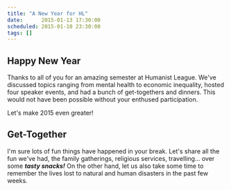```yaml
---
title: "A New Year for HL"
date:      2015-01-13 17:30:00
scheduled: 2015-01-10 23:30:00
tags: []
---
```

## Happy New Year
Thanks to all of you for an amazing semester at Humanist League. We've discussed topics ranging from mental health to economic inequality, hosted four speaker events, and had a bunch of get-togethers and dinners. This would not have been possible without your enthused participation.

Let's make 2015 even greater!

## Get-Together
I'm sure lots of fun things have happened in your break. Let's share all the fun we've had, the family gatherings, religious services, travelling... over some **_tasty snacks!_** On the other hand, let us also take some time to remember the lives lost to natural and human disasters in the past few weeks.
